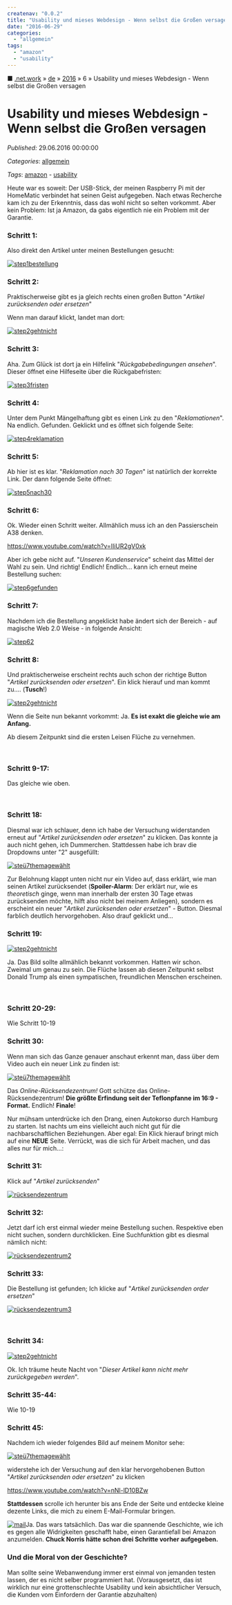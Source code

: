 ```yaml
---
createnav: "0.0.2"
title: "Usability und mieses Webdesign - Wenn selbst die Großen versagen"
date: "2016-06-29"
categories: 
  - "allgemein"
tags: 
  - "amazon"
  - "usability"
---
```

■ [.net.work](/) » [de](/de) » [2016](/de#2016)  » 6 » Usability und mieses Webdesign - Wenn selbst die Großen versagen

# Usability und mieses Webdesign - Wenn selbst die Großen versagen
_Published:_ 29.06.2016 00:00:00

_Categories_: [allgemein](/de/categories#allgemein)

_Tags_: [amazon](/de/tags#amazon) - [usability](/de/tags#usability)


Heute war es soweit: Der USB-Stick, der meinen Raspberry Pi mit der HomeMatic verbindet hat seinen Geist aufgegeben. Nach etwas Recherche kam ich zu der Erkenntnis, dass das wohl nicht so selten vorkommt. Aber kein Problem: Ist ja Amazon, da gabs eigentlich nie ein Problem mit der Garantie.

### Schritt 1:

Also direkt den Artikel unter meinen Bestellungen gesucht:

[![step1bestellung](images/step1bestellung.png)](http://dotnet.work/wp-content/uploads/2016/06/step1bestellung.png)

### Schritt 2:

Praktischerweise gibt es ja gleich rechts einen großen Button "_Artikel zurücksenden oder ersetzen_"

Wenn man darauf klickt, landet man dort:

[![step2gehtnicht](images/step2gehtnicht.png)](http://dotnet.work/wp-content/uploads/2016/06/step2gehtnicht.png)

### Schritt 3:

Aha. Zum Glück ist dort ja ein Hilfelink "_Rückgabebedingungen ansehen_". Dieser öffnet eine Hilfeseite über die Rückgabefristen:

[![step3fristen](images/step3fristen.png)](http://dotnet.work/wp-content/uploads/2016/06/step3fristen.png)

### Schritt 4:

Unter dem Punkt Mängelhaftung gibt es einen Link zu den "_Reklamationen_". Na endlich. Gefunden. Geklickt und es öffnet sich folgende Seite:

[![step4reklamation](images/step4reklamation.png)](http://dotnet.work/wp-content/uploads/2016/06/step4reklamation.png)

### Schritt 5:

Ab hier ist es klar. "_Reklamation nach 30 Tagen_" ist natürlich der korrekte Link. Der dann folgende Seite öffnet:

[![step5nach30](images/step5nach30.png)](http://dotnet.work/wp-content/uploads/2016/06/step5nach30.png)

### Schritt 6:

Ok. Wieder einen Schritt weiter. Allmählich muss ich an den Passierschein A38 denken.

https://www.youtube.com/watch?v=lIiUR2gV0xk

Aber ich gebe nicht auf. "_Unseren Kundenservice_" scheint das Mittel der Wahl zu sein. Und richtig! Endlich! Endlich... kann ich erneut meine Bestellung suchen:

[![step6gefunden](images/step6gefunden.png)](http://dotnet.work/wp-content/uploads/2016/06/step6gefunden.png)

### Schritt 7:

Nachdem ich die Bestellung angeklickt habe ändert sich der Bereich - auf magische Web 2.0 Weise - in folgende Ansicht:

[![step62](images/step62.png)](http://dotnet.work/wp-content/uploads/2016/06/step62.png)

### Schritt 8:

Und praktischerweise erscheint rechts auch schon der richtige Button "_Artikel zurücksenden oder ersetzen_". Ein klick hierauf und man kommt zu.... (**Tusch**!)

[![step2gehtnicht](images/step2gehtnicht.png)](http://dotnet.work/wp-content/uploads/2016/06/step2gehtnicht.png)

Wenn die Seite nun bekannt vorkommt: Ja. **Es ist exakt die gleiche wie am Anfang.** 

Ab diesem Zeitpunkt sind die ersten Leisen Flüche zu vernehmen.

 

### Schritt 9-17:

Das gleiche wie oben.

 

### Schritt 18:

Diesmal war ich schlauer, denn ich habe der Versuchung widerstanden erneut auf "_Artikel zurücksenden oder ersetzen_" zu klicken. Das konnte ja auch nicht gehen, ich Dummerchen. Stattdessen habe ich brav die Dropdowns unter "2" ausgefüllt:

[![steü7themagewählt](images/steü7themagewählt.png)](http://dotnet.work/wp-content/uploads/2016/06/steü7themagewählt.png) [](http://dotnet.work/wp-content/uploads/2016/06/steü7themagewählt.png) 

Zur Belohnung klappt unten nicht nur ein Video auf, dass erklärt, wie man seinen Artikel zurücksendet (**Spoiler-Alarm**: Der erklärt nur, wie es _theoretisch_ ginge, wenn man innerhalb der ersten 30 Tage etwas zurücksenden möchte, hilft also nicht bei meinem Anliegen), sondern es erscheint ein neuer "_Artikel zurücksenden oder ersetzen_" - Button. Diesmal farblich deutlich hervorgehoben. Also drauf geklickt und...

### Schritt 19:

[![step2gehtnicht](images/step2gehtnicht.png)](http://dotnet.work/wp-content/uploads/2016/06/step2gehtnicht.png)

Ja. Das Bild sollte allmählich bekannt vorkommen. Hatten wir schon. Zweimal um genau zu sein. Die Flüche lassen ab diesen Zeitpunkt selbst Donald Trump als einen sympatischen, freundlichen Menschen erscheinen.

 

### Schritt 20-29:

Wie Schritt 10-19

### Schritt 30:

Wenn man sich das Ganze genauer anschaut erkennt man, dass über dem Video auch ein neuer Link zu finden ist:

[![steü7themagewählt](images/steü7themagewählt.png)](http://dotnet.work/wp-content/uploads/2016/06/steü7themagewählt.png)

Das _Online-Rücksendezentrum!_ Gott schütze das Online-Rücksendezentrum! **Die größte Erfindung seit der Teflonpfanne im 16:9 - Format.** Endlich! **Finale**!

Nur mühsam unterdrücke ich den Drang, einen Autokorso durch Hamburg zu starten. Ist nachts um eins vielleicht auch nicht gut für die nachbarschaftlichen Beziehungen. Aber egal: Ein Klick hierauf bringt mich auf eine **NEUE** Seite. Verrückt, was die sich für Arbeit machen, und das alles nur für mich...:

### Schritt 31:

Klick auf "_Artikel zurücksenden_"

[![rücksendezentrum](images/rücksendezentrum.png)](http://dotnet.work/wp-content/uploads/2016/06/rücksendezentrum.png)

### Schritt 32:

Jetzt darf ich erst einmal wieder meine Bestellung suchen. Respektive eben nicht suchen, sondern durchklicken. Eine Suchfunktion gibt es diesmal nämlich nicht:

[![rücksendezentrum2](images/rücksendezentrum2.png)](http://dotnet.work/wp-content/uploads/2016/06/rücksendezentrum2.png)

### Schritt 33:

Die Bestellung ist gefunden; Ich klicke auf "_Artikel zurücksenden order ersetzen_"

[![rücksendezentrum3](images/rücksendezentrum3.png)](http://dotnet.work/wp-content/uploads/2016/06/rücksendezentrum3.png)

 

### Schritt 34:

[![step2gehtnicht](images/step2gehtnicht.png)](http://dotnet.work/wp-content/uploads/2016/06/step2gehtnicht.png)

Ok. Ich träume heute Nacht von "_Dieser Artikel kann nicht mehr zurückgegeben werden_".

### Schritt 35-44:

Wie 10-19

### Schritt 45:

Nachdem ich wieder folgendes Bild auf meinem Monitor sehe:

[![steü7themagewählt](images/steü7themagewählt.png)](http://dotnet.work/wp-content/uploads/2016/06/steü7themagewählt.png)

widerstehe ich der Versuchung auf den klar hervorgehobenen Button "_Artikel zurücksenden oder ersetzen_" zu klicken

https://www.youtube.com/watch?v=nNl-lD10BZw

**Stattdessen** scrolle ich herunter bis ans Ende der Seite und entdecke kleine dezente Links, die mich zu einem E-Mail-Formular bringen.

[![mail](images/mail.png)](http://dotnet.work/wp-content/uploads/2016/06/mail.png)Ja. Das wars tatsächlich. Das war die spannende Geschichte, wie ich es gegen alle Widrigkeiten geschafft habe, einen Garantiefall bei Amazon anzumelden. **Chuck Norris hätte schon drei Schritte vorher aufgegeben.**

### Und die Moral von der Geschichte?

Man sollte seine Webanwendung immer erst einmal von jemanden testen lassen, der es nicht selber programmiert hat. (Vorausgesetzt, das ist wirklich nur eine grottenschlechte Usability und kein absichtlicher Versuch, die Kunden vom Einfordern der Garantie abzuhalten)
